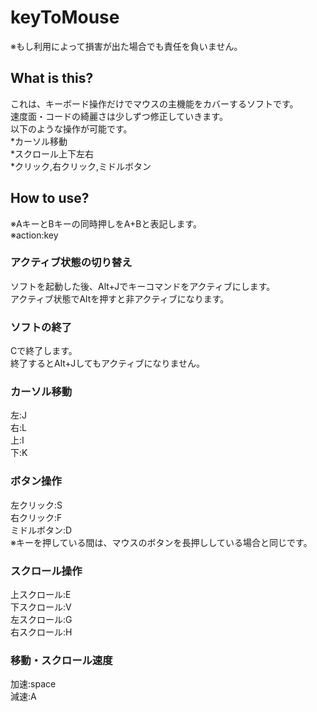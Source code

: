 # keyToMouse  
※もし利用によって損害が出た場合でも責任を負いません。  
## What is this?  
これは、キーボード操作だけでマウスの主機能をカバーするソフトです。  
速度面・コードの綺麗さは少しずつ修正していきます。  
以下のような操作が可能です。  
*カーソル移動  
*スクロール上下左右  
*クリック,右クリック,ミドルボタン  
## How to use?  
※AキーとBキーの同時押しをA+Bと表記します。  
※action:key  
### アクティブ状態の切り替え  
ソフトを起動した後、Alt+Jでキーコマンドをアクティブにします。  
アクティブ状態でAltを押すと非アクティブになります。
### ソフトの終了  
Cで終了します。  
終了するとAlt+Jしてもアクティブになりません。  
### カーソル移動  
左:J  
右:L  
上:I  
下:K  
### ボタン操作  
左クリック:S  
右クリック:F  
ミドルボタン:D  
※キーを押している間は、マウスのボタンを長押ししている場合と同じです。  
###  スクロール操作
上スクロール:E  
下スクロール:V  
左スクロール:G  
右スクロール:H  
### 移動・スクロール速度  
加速:space  
減速:A  
